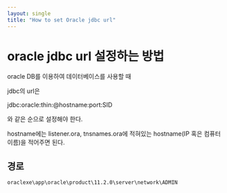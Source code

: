 ```yaml
---
layout: single
title: "How to set Oracle jdbc url"
---
```


# oracle jdbc url 설정하는 방법

oracle DB를 이용하여 데이터베이스를 사용할 때 <br/>

jdbc의 url은 <br/>

jdbc:oracle:thin:@hostname:port:SID <br/>

와 같은 순으로 설정해야 한다. <br/>

hostname에는 listener.ora, tnsnames.ora에 적혀있는 hostname(IP 혹은 컴퓨터이름)을 적어주면 된다. <br/>

## 경로 <br/>
<code>oraclexe\app\oracle\product\11.2.0\server\network\ADMIN</code>



